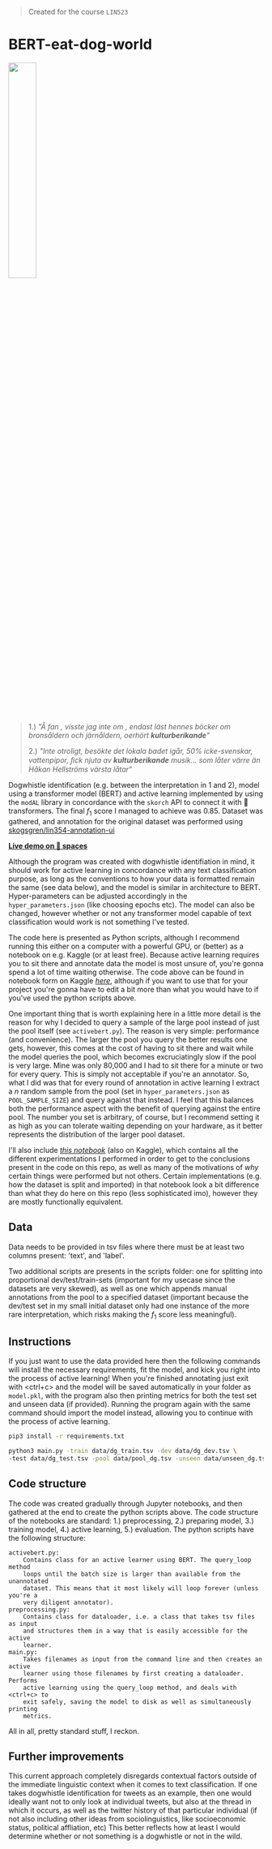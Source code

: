 > Created for the course `LIN523`

# BERT-eat-dog-world

<img src="https://raw.githubusercontent.com/skogsgren/bert-eat-dog-world/main/bert-not-eat-dog.png" width=33% height=33%>

> 1.) *"Å fan , visste jag inte om , endast läst hennes böcker om bronsåldern
> och järnåldern, oerhört **kulturberikande**"*
> 
> 2.) *"Inte otroligt, besökte det lokala badet igår, 50% icke-svenskar,
> vattenpipor, ﬁck njuta av **kulturberikande** musik... som låter värre än
> Håkan Hellströms värsta låtar"*

Dogwhistle identification (e.g. between the interpretation in 1 and 2), model
using a transformer model (BERT) and active learning implemented by using the
`modAL` library in concordance with the `skorch` API to connect it with 🤗
transformers. The final $f_1$ score I managed to achieve was $0.85$. Dataset
was gathered, and annotation for the original dataset was performed using
[skogsgren/lin354-annotation-ui](https://github.com/skogsgren/lin354-annotation-ui)

[**Live demo on 🤗 spaces**](https://huggingface.co/spaces/skogsgren/LIN532-dogwhistle-identification)

Although the program was created with dogwhistle identifiation in mind, it
should work for active learning in concordance with any text classification
purpose, as long as the conventions to how your data is formatted remain the
same (see data below), and the model is similar in architecture to BERT.
Hyper-parameters can be adjusted accordingly in the `hyper_parameters.json`
(like choosing epochs etc). The model can also be changed, however whether or
not any transformer model capable of text classification would work is not
something I've tested.

The code here is presented as Python scripts, although I recommend running this
either on a computer with a powerful GPU, or (better) as a notebook on e.g.
Kaggle (or at least free). Because active learning requires you to sit there
and annotate data the model is most unsure of, you're gonna spend a lot of time
waiting otherwise. The code above can be found in notebook form on Kaggle
*[here](https://www.kaggle.com/code/skogsgren/lin523-sparse/notebook)*,
although if you want to use that for your project you're gonna have to edit a
bit more than what you would have to if you've used the python scripts above.

One important thing that is worth explaining here in a little more detail is
the reason for why I decided to query a sample of the large pool instead of
just the pool itself (see `activebert.py`). The reason is very simple:
performance (and convenience). The larger the pool you query the better results
one gets, however, this comes at the cost of having to sit there and wait while
the model queries the pool, which becomes excruciatingly slow if the pool is
very large. Mine was only 80,000 and I had to sit there for a minute or two for
every query. This is simply not acceptable if you're an annotator. So, what I
did was that for every round of annotation in active learning I extract a
$n$ random sample from the pool (set in `hyper_parameters.json` as
`POOL_SAMPLE_SIZE`) and query against that instead. I feel that this balances
both the performance aspect with the benefit of querying against the entire
pool. The number you set is arbitrary, of course, but I recommend setting it as
high as you can tolerate waiting depending on your hardware, as it better
represents the distribution of the larger pool dataset.

I'll also include *[this notebook](https://www.kaggle.com/code/skogsgren/lin523-experimentation-station/notebook)*
(also on Kaggle), which contains all the different experimentations I performed
in order to get to the conclusions present in the code on this repo, as well as
many of the motivations of *why* certain things were performed but not others.
Certain implementations (e.g. how the dataset is split and imported) in that
notebook look a bit difference than what they do here on this repo (less
sophisticated imo), however they are mostly functionally equivalent.

## Data

Data needs to be provided in tsv files where there must be at least two columns
present: 'text', and 'label'.

Two additional scripts are presents in the scripts folder: one for splitting
into proportional dev/test/train-sets (important for my usecase since the
datasets are very skewed), as well as one which appends manual annotations from
the pool to a specified dataset (important because the dev/test set in my small
initial dataset only had one instance of the more rare interpretation, which
risks making the $f_1$ score less meaningful).

## Instructions

If you just want to use the data provided here then the following commands
will install the necessary requirements, fit the model, and kick you right into
the process of active learning! When you're finished annotating just exit with
<ctrl+c> and the model will be saved automatically in your folder as
`model.pkl`, with the program also then printing metrics for both the test set
and unseen data (if provided). Running the program again with the same
command should import the model instead, allowing you to continue with the
process of active learning.

```bash
pip3 install -r requirements.txt

python3 main.py -train data/dg_train.tsv -dev data/dg_dev.tsv \
-test data/dg_test.tsv -pool data/pool_dg.tsv -unseen data/unseen_dg.tsv
```

## Code structure

The code was created gradually through Jupyter notebooks, and then gathered at
the end to create the python scripts above. The code structure of the notebooks
are standard: 1.) preprocessing, 2.) preparing model, 3.) training model, 4.)
active learning, 5.) evaluation. The python scripts have the following
structure:

```
activebert.py:
    Contains class for an active learner using BERT. The query_loop method
    loops until the batch size is larger than available from the unannotated
    dataset. This means that it most likely will loop forever (unless you're a
    very diligent annotator).
preprocessing.py:
    Contains class for dataloader, i.e. a class that takes tsv files as input
    and structures them in a way that is easily accessible for the active
    learner.
main.py:
    Takes filenames as input from the command line and then creates an active
    learner using those filenames by first creating a dataloader. Performs
    active learning using the query_loop method, and deals with <ctrl+c> to
    exit safely, saving the model to disk as well as simultaneously printing
    metrics.
```

All in all, pretty standard stuff, I reckon.

## Further improvements

This current approach completely disregards contextual factors outside of the
immediate linguistic context when it comes to text classification. If one takes
dogwhistle identification for tweets as an example, then one would ideally want
not to only look at individual tweets, but also at the thread in which it
occurs, as well as the twitter history of that particular individual (if not
also including other ideas from sociolinguistics, like socioeconomic status,
political affliation, etc) This better reflects how at least I would determine
whether or not something is a dogwhistle or not in the wild.
